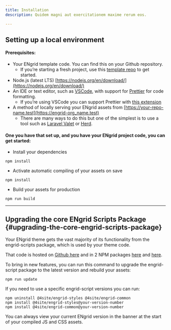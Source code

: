 ```yaml
---
title: Installation
description: Quidem magni aut exercitationem maxime rerum eos.

---
```


## Setting up a local environment

#### Prerequisites:

* Your ENgrid template code. You can find this on your Github repository.
    * If you’re starting a fresh project, use this [template repo](https://github.com/4site-interactive-studios/engrid/) to get started.
* Node.js (latest LTS) [https://nodejs.org/en/download/](https://nodejs.org/en/download/)
* An IDE or text editor, such as [VSCode](https://code.visualstudio.com/), with support for [Prettier](https://prettier.io/) for code formatting.
    * If you’re using VSCode you can support Prettier with [this extension](https://marketplace.visualstudio.com/items?itemName=esbenp.prettier-vscode)
* A method of locally serving your ENgrid assets from [https://your-repo-name.test](https://engrid-org_name.test)
    * There are many ways to do this but one of the simplest is to use a tool such as [Laravel Valet](https://laravel.com/docs/10.x/valet) or [Herd](https://herd.laravel.com/).

#### One you have that set up, and you have your ENgrid project code, you can get started:

* Install your dependencies
```shell 
npm install
```
* Activate automatic compiling of your assets on save
```shell
npm install
```
* Build your assets for production
```shell
npm run build
```
---

## Upgrading the core ENgrid Scripts Package {#upgrading-the-core-engrid-scripts-package}

Your ENgrid theme gets the vast majority of its functionality from the engrid-scripts package, which is used by your theme code.

That code is hosted on [Github here](https://github.com/4site-interactive-studios/engrid-scripts) and in 2 NPM packages [here](https://snyk.io/advisor/npm-package/@4site/engrid-common) and [here](https://snyk.io/advisor/npm-package/@4site/engrid-styles).

To bring in new features, you can run this command to upgrade the engrid-script package to the latest version and rebuild your assets:

```shell
npm run update
```

If you need to use a specific engrid-script versions you can run:

```shell
npm uninstall @4site/engrid-styles @4site/engrid-common
npm install @4site/engrid-styles@your-version-number
npm install @4site/engrid-common@your-version-number
```

You can always view your current ENgrid version in the banner at the start of your compiled JS and CSS assets.
